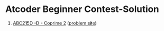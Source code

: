 # Atcoder Beginner Contest-Solution
1. [ABC215D -D - Coprime 2](abc215/d.nim) ([problem site](https://atcoder.jp/contests/abc215/tasks/abc215_d))



